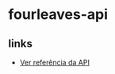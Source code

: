 # fourleaves-api

## links

- [Ver referência da API](https://sorteiu.stoplight.io/docs/sorteiu-api)
